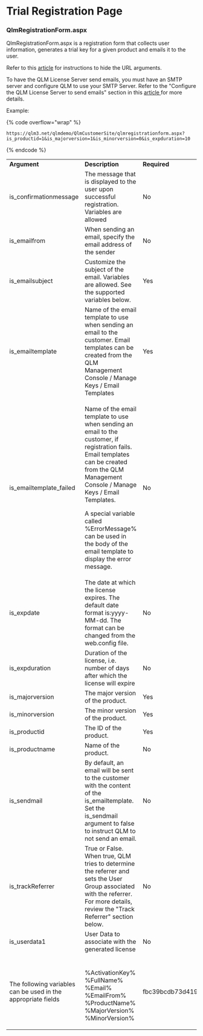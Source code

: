 # Trial Registration Page

### QlmRegistrationForm.aspx  <a href="#h_01hdm5wzxvz1d9dgmr8r9rzh3c" id="h_01hdm5wzxvz1d9dgmr8r9rzh3c"></a>

QlmRegistrationForm.aspx is a registration form that collects user information, generates a trial key for a given product and emails it to the user.

Refer to this [article](https://support.soraco.co/hc/en-us/articles/211568803-How-to-hide-the-URL-arguments-of-the-QlmRegistrationForm-aspx-or-QlmRegistration-asmx-pages) for instructions to hide the URL arguments.

To have the QLM License Server send emails, you must have an SMTP server and configure QLM to use your SMTP Server. Refer to the "Configure the QLM License Server to send emails" section in this [article ](https://support.soraco.co/hc/en-us/articles/207894796-How-to-configure-QLM-to-send-mail-using-SMTP)for more details.

Example:

{% code overflow="wrap" %}
```
https://qlm3.net/qlmdemo/QlmCustomerSite/qlmregistrationform.aspx?is_productid=1&is_majorversion=1&is_minorversion=0&is_expduration=10
```
{% endcode %}



|                                                               |                                                                                                                                                                                                                                                                                                                                    |                                  |
| ------------------------------------------------------------- | ---------------------------------------------------------------------------------------------------------------------------------------------------------------------------------------------------------------------------------------------------------------------------------------------------------------------------------- | -------------------------------- |
| **Argument**                                                  | **Description**                                                                                                                                                                                                                                                                                                                    | **Required**                     |
| is\_confirmationmessage                                       | The message that is displayed to the user upon successful registration. Variables are allowed                                                                                                                                                                                                                                      | No                               |
| is\_emailfrom                                                 | When sending an email, specify the email address of the sender                                                                                                                                                                                                                                                                     | No                               |
| is\_emailsubject                                              | Customize the subject of the email. Variables are allowed. See the supported variables below.                                                                                                                                                                                                                                      | Yes                              |
| is\_emailtemplate                                            | Name of the email template to use when sending an email to the customer. Email templates can be created from the QLM Management Console / Manage Keys / Email Templates                                                                                                                                                            | Yes                              |
| is\_emailtemplate\_failed                                     | <p>Name of the email template to use when sending an email to the customer, if registration fails.  Email templates can be created from the QLM Management Console / Manage Keys / Email Templates.</p><p>A special variable called %ErrorMessage% can be used in the body of the email template to display the error message.</p> | No                               |
| is\_expdate                                                   | The date at which the license expires. The default date format is:yyyy-MM-dd. The format can be changed from the web.config file.                                                                                                                                                                                                  | No                               |
| is\_expduration                                               | Duration of the license, i.e. number of days after which the license will expire                                                                                                                                                                                                                                                   | No                               |
| is\_majorversion                                              | The major version of the product.                                                                                                                                                                                                                                                                                                  | Yes                              |
| is\_minorversion                                              | The minor version of the product.                                                                                                                                                                                                                                                                                                  | Yes                              |
| is\_productid                                                 | The ID of the product.                                                                                                                                                                                                                                                                                                             | Yes                              |
| is\_productname                                               | Name of the product.                                                                                                                                                                                                                                                                                                               | No                               |
| is\_sendmail                                                  | By default, an email will be sent to the customer with the content of the is\_emailtemplate. Set the is\_sendmail argument to false to instruct QLM to not send an email.                                                                                                                                                          | No                               |
| is\_trackReferrer                                             | True or False. When true, QLM tries to determine the referrer and sets the User Group associated with the referrer. For more details, review the "Track Referrer" section below.                                                                                                                                                    | No                               |
| is\_userdata1                                                 | User Data to associate with the generated license                                                                                                                                                                                                                                                                                  | No                               |
| The following variables can be used in the appropriate fields | <p><br>%ActivationKey%<br>%FullName%<br>%Email%<br>%EmailFrom%<br>%ProductName%<br>%MajorVersion%<br>%MinorVersion%</p>                                                                                                                                                                                                            | fbc39bcdb73d41929e2020ccbe8c097d |

&#x20;
